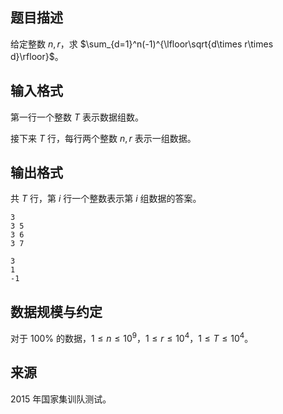 ## 题目描述

给定整数 $n,r$，求 $\sum_{d=1}^n(-1)^{\lfloor\sqrt{d\times r\times d}\rfloor}$。

## 输入格式

第一行一个整数 $T$ 表示数据组数。

接下来 $T$ 行，每行两个整数 $n,r$ 表示一组数据。

## 输出格式

共 $T$ 行，第 $i$ 行一个整数表示第 $i$ 组数据的答案。

```input1
3
3 5
3 6
3 7
```

```output1
3
1
-1
```

## 数据规模与约定

对于 $100\%$ 的数据，$1\leq n\leq 10^9$，$1\leq r\leq 10^4$，$1\leq T\leq 10^4$。

## 来源

$2015$ 年国家集训队测试。


